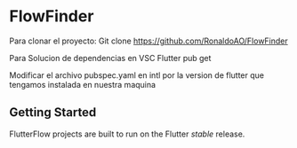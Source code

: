 # FlowFinder

Para clonar el proyecto:
Git clone https://github.com/RonaldoAO/FlowFinder

Para Solucion de dependencias en VSC
Flutter pub get

Modificar el archivo pubspec.yaml en intl por la version de flutter que tengamos instalada en nuestra maquina

## Getting Started

FlutterFlow projects are built to run on the Flutter _stable_ release.
